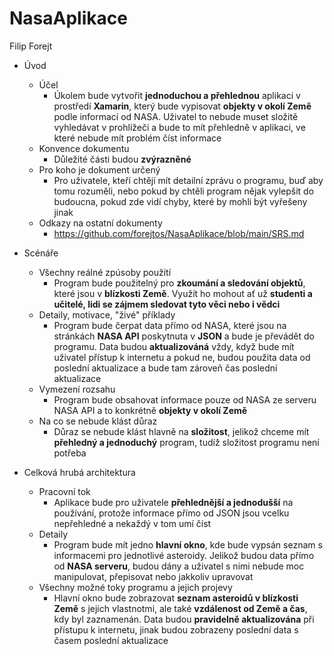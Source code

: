 # NasaAplikace
Filip Forejt
* Úvod
  * Účel
    * Úkolem bude vytvořit **jednoduchou a přehlednou** aplikaci v prostředí **Xamarin**, který bude vypisovat **objekty v okolí Země** podle informací od NASA. Uživatel to nebude muset složitě vyhledávat v prohlížeči a bude to mít přehledně v aplikaci, ve které nebude mít problém číst informace
  * Konvence dokumentu
    * Důležité části budou **zvýrazněné**
  * Pro koho je dokument určený
    * Pro uživatele, kteří chtějí mít detailní zprávu o programu, buď aby tomu rozuměli, nebo pokud by chtěli program nějak vylepšit do budoucna, pokud zde vidí chyby, které by mohli být vyřešeny jinak
  * Odkazy na ostatní dokumenty
    * https://github.com/forejtos/NasaAplikace/blob/main/SRS.md

* Scénáře
  * Všechny reálné zpúsoby použití
    * Program bude použitelný pro **zkoumání a sledování objektů**, které jsou v **blízkosti Země**. Využít ho mohout ať už **studenti a učitelé, lidi se zájmem sledovat tyto věci nebo i vědci**
  * Detaily, motivace, "živé" příklady
    * Program bude čerpat data přímo od NASA, které jsou na stránkách **NASA API** poskytnuta v **JSON** a bude je převádět do programu. Data budou **aktualizováná** vždy, když bude mít uživatel přístup k internetu a pokud ne, budou použita data od poslední aktualizace a bude tam zároveň čas poslední aktualizace
  * Vymezení rozsahu
    * Program bude obsahovat informace pouze od NASA ze serveru NASA API a to konkrétně **objekty v okolí Země**
  * Na co se nebude klást důraz
    * Důraz se nebude klást hlavně na **složitost**, jelikož chceme mít **přehledný a jednoduchý** program, tudíž složitost programu není potřeba
* Celková hrubá architektura
  * Pracovní tok
    * Aplikace bude pro uživatele **přehlednější a jednodušší** na používání, protože informace přímo od JSON jsou vcelku nepřehledné a nekaždý v tom umí číst
  * Detaily
    * Program bude mít jedno **hlavní okno**, kde bude vypsán seznam s informacemi pro jednotlivé asteroidy. Jelikož budou data přímo od **NASA serveru**, budou dány a uživatel s nimi nebude moc manipulovat, přepisovat nebo jakkoliv upravovat
  * Všechny možné toky programu a jejich projevy
    * Hlavní okno bude zobrazovat **seznam asteroidů v blízkosti Země** s jejich vlastnotmi, ale také **vzdálenost od Země a čas**, kdy byl zaznamenán. Data budou **pravidelně aktualizována** při přístupu k internetu, jinak budou zobrazeny poslední data s časem poslední aktualizace

